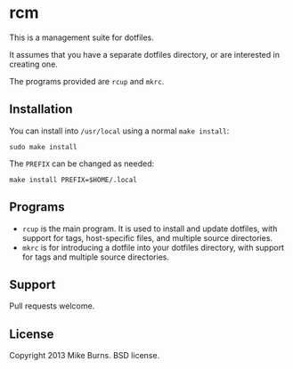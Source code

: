 rcm
===

This is a management suite for dotfiles.

It assumes that you have a separate dotfiles directory, or are
interested in creating one.

The programs provided are `rcup` and `mkrc`.

Installation
------------

You can install into `/usr/local` using a normal `make install`:

    sudo make install

The `PREFIX` can be changed as needed:

    make install PREFIX=$HOME/.local

Programs
--------

* `rcup` is the main program. It is used to install and update dotfiles,
  with support for tags, host-specific files, and multiple source
  directories.
* `mkrc` is for introducing a dotfile into your dotfiles directory, with
  support for tags and multiple source directories.

Support
-------

Pull requests welcome.

License
-------

Copyright 2013 Mike Burns. BSD license.
